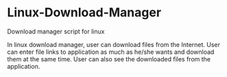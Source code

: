 # Linux-Download-Manager
Download manager script for linux

In linux download manager, user can download files from the Internet.
User can enter file links to application as much as he/she wants and download them
at the same time. User can also see the downloaded files from the application.
